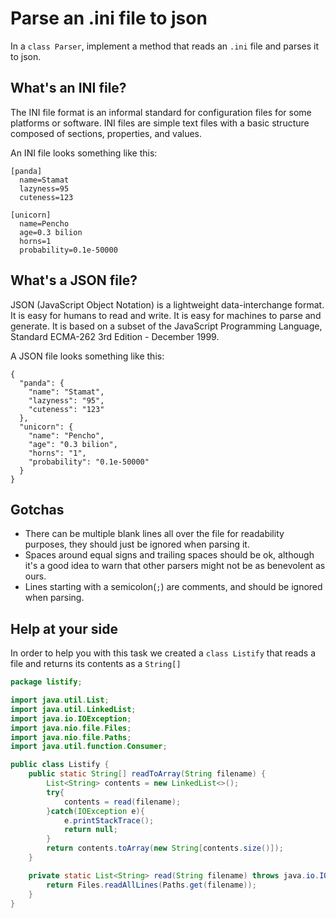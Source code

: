 # Parse an .ini file to json

In a `class Parser`, implement a method that reads an `.ini` file and parses it to json.

## What's an INI file?

The INI file format is an informal standard for configuration files for some platforms or software. INI files are simple text files with a basic structure composed of sections, properties, and values.

An INI file looks something like this:

```
[panda]
  name=Stamat
  lazyness=95
  cuteness=123

[unicorn]
  name=Pencho
  age=0.3 bilion
  horns=1
  probability=0.1e-50000
```

## What's a JSON file?

JSON (JavaScript Object Notation) is a lightweight data-interchange format. It is easy for humans to read and write. It is easy for machines to parse and generate. It is based on a subset of the JavaScript Programming Language, Standard ECMA-262 3rd Edition - December 1999.

A JSON file looks something like this:

```
{
  "panda": {
    "name": "Stamat",
    "lazyness": "95",
    "cuteness": "123"
  },
  "unicorn": {
    "name": "Pencho",
    "age": "0.3 bilion",
    "horns": "1",
    "probability": "0.1e-50000"
  }
}
```

## Gotchas

 * There can be multiple blank lines all over the file for readability purposes, they should just be ignored when parsing it.
 * Spaces around equal signs and trailing spaces should be ok, although it's a good idea to warn that other parsers might not be as benevolent as ours.
 * Lines starting with a semicolon(`;`) are comments, and should be ignored when parsing.

## Help at your side

In order to help you with this task we created a `class Listify` that reads a file and returns its contents as a `String[]`

```java
package listify;

import java.util.List;
import java.util.LinkedList;
import java.io.IOException;
import java.nio.file.Files;
import java.nio.file.Paths;
import java.util.function.Consumer;

public class Listify {
	public static String[] readToArray(String filename) {
		List<String> contents = new LinkedList<>();
		try{
			contents = read(filename);
		}catch(IOException e){
			e.printStackTrace();
			return null;
		}
		return contents.toArray(new String[contents.size()]);
	}

	private static List<String> read(String filename) throws java.io.IOException {
		return Files.readAllLines(Paths.get(filename));
	}
}
```
